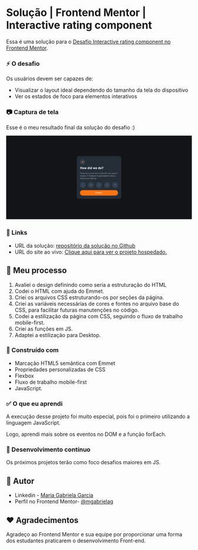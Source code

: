 # Solução | Frontend Mentor | Interactive rating component

Essa é uma solução para o [Desafio Interactive rating component no Frontend Mentor](https://www.frontendmentor.io/challenges/interactive-rating-component-koxpeBUmI). 

### :zap: O desafio

Os usuários devem ser capazes de:

- Visualizar o layout ideal dependendo do tamanho da tela do dispositivo
- Ver os estados de foco para elementos interativos

### :camera: Captura de tela

Esse é o meu resultado final da solução do desafio :)

![](./design/screenshot_final.png)


### :small_blue_diamond: Links

- URL da solução: [repositório da solução no Github](https://github.com/mgabrielag/avaliacoes_interativas)
- URL do site ao vivo: [Clique aqui para ver o projeto hospedado.](https://avaliacoes-interativas.vercel.app/)

## :flags: Meu processo

1) Avaliei o design definindo como seria a estruturação do HTML
2) Codei o HTML com ajuda do Emmet.
3) Criei os arquivos CSS estruturando-os por seções da página.
4) Criei as variáveis necessárias de cores e fontes no arquivo base do CSS, para facilitar futuras manutenções no código.
5) Codei a estilização da página com CSS, seguindo o fluxo de trabalho mobile-first.
6) Criei as funções em JS.
7) Adaptei a estilização para Desktop.


### :wrench: Construído com

- Marcação HTML5 semântica com Emmet
- Propriedades personalizadas de CSS
- Flexbox
- Fluxo de trabalho mobile-first
- JavaScript.

### :white_check_mark: O que eu aprendi

A execução desse projeto foi muito especial, pois foi o primeiro utilizando a linguagem JavaScript.

Logo, aprendi mais sobre os eventos no DOM e a função forEach.

### :rocket: Desenvolvimento contínuo

Os próximos projetos terão como foco desafios maiores em JS.

## :girl: Autor

- Linkedin - [Maria Gabriela Garcia](www.linkedin.com/in/mgabriela-garcia)
- Perfil no Frontend Mentor- [@mgabrielag](https://www.frontendmentor.io/profile/mgabrielag)

## :heart: Agradecimentos

Agradeço ao Frontend Mentor e sua equipe por proporcionar uma forma dos estudantes praticarem o desenvolvimento Front-end. 